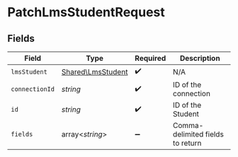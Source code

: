 # PatchLmsStudentRequest


## Fields

| Field                                                  | Type                                                   | Required                                               | Description                                            |
| ------------------------------------------------------ | ------------------------------------------------------ | ------------------------------------------------------ | ------------------------------------------------------ |
| `lmsStudent`                                           | [Shared\LmsStudent](../../Models/Shared/LmsStudent.md) | :heavy_check_mark:                                     | N/A                                                    |
| `connectionId`                                         | *string*                                               | :heavy_check_mark:                                     | ID of the connection                                   |
| `id`                                                   | *string*                                               | :heavy_check_mark:                                     | ID of the Student                                      |
| `fields`                                               | array<*string*>                                        | :heavy_minus_sign:                                     | Comma-delimited fields to return                       |